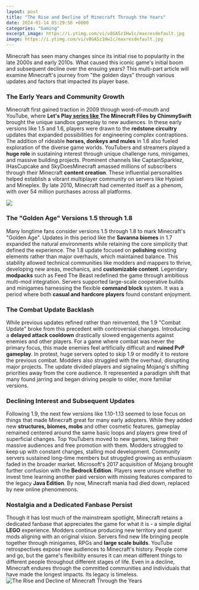 ```yaml
---
layout: post
title: "The Rise and Decline of Minecraft Through the Years"
date: 2024-01-14 05:29:56 +0000
categories: "Gaming"
excerpt_image: https://i.ytimg.com/vi/v8GA5z1Hw1c/maxresdefault.jpg
image: https://i.ytimg.com/vi/v8GA5z1Hw1c/maxresdefault.jpg
---
```


Minecraft has seen many changes since its initial rise to popularity in the late 2000s and early 2010s. What caused this iconic game's initial boom and subsequent decline over the ensuing years? This multi-part article will examine Minecraft's journey from "the golden days" through various updates and factors that impacted its player base.
### The Early Years and Community Growth  
Minecraft first gained traction in 2009 through word-of-mouth and YouTube, where **Let's Play[ series like ](https://store.fi.io.vn/funny-its-a-doberman-not-shark-dog-owner)The Minecraft Files by ChimmySwift** brought the unique sandbox gameplay to new audiences. In these early versions like 1.5 and 1.6, players were drawn to the **redstone circuitry** updates that expanded possibilities for engineering complex contraptions. The addition of rideable **horses, donkeys and mules** in 1.6 also fueled exploration of the diverse game worlds. 
YouTubers and streamers played a **huge role** in sustaining interest through unique challenge runs, minigames, and massive building projects. Prominent channels like CaptainSparklez, IHasCupcake and SkyDoesMinecraft amassed millions of subscribers through their Minecraft **content creation**. These influential personalities helped establish a vibrant multiplayer community on servers like Hypixel and Mineplex. By late 2010, Minecraft had cemented itself as a phenom, with over 54 million purchases across all platforms.

![](https://www.thefactsite.com/wp-content/uploads/2012/01/the-rise-of-minecraft.jpg)
### The "Golden Age" Versions 1.5 through 1.8
Many longtime fans consider versions 1.5 through 1.8 to mark Minecraft's "Golden Age". Updates in this period like the **Savanna biomes** in 1.7 expanded the natural environments while retaining the core simplicity that defined the experience. The 1.8 update focused on **polishing** existing elements rather than major overhauls, which maintained balance. 
This stability allowed technical communities like modders and mappers to thrive, developing new areas, mechanics, and **customizable content**. Legendary **modpacks** such as Feed The Beast redefined the game through ambitious multi-mod integration. Servers supported large-scale cooperative builds and minigames harnessing the flexible **command block** system. It was a period where both **casual and hardcore players** found constant enjoyment.
### The Combat Update Backlash
While previous updates refined rather than reinvented, the 1.9 "Combat Update" broke from this precedent with controversial changes. Introducing a **delayed attack cooldown** drastically slowed engagements against enemies and other players. For a game where combat was never the primary focus, this made enemies feel artificially difficult and **ruined PvP gameplay**. 
In protest, huge servers opted to skip 1.9 or modify it to restore the previous combat. Modders also struggled with the overhaul, disrupting major projects. The update divided players and signaling Mojang's shifting priorities away from the core audience. It represented a paradigm shift that many found jarring and began driving people to older, more familiar versions.
### Declining Interest and Subsequent Updates
Following 1.9, the next few versions like 1.10-1.13 seemed to lose focus on things that made Minecraft great for many early adopters. While they added new **structures, biomes, mobs** and other cosmetic features, gameplay remained centered around the same basic loops and players grew tired of superficial changes. 
Top YouTubers moved to new games, taking their massive audiences and free promotion with them. Modders struggled to keep up with constant changes, stalling mod development. Community servers sustained long-time members but struggled growing as enthusiasm faded in the broader market. 
Microsoft's 2017 acquisition of Mojang brought further confusion with the **Bedrock Edition**. Players were unsure whether to invest time learning another paid version with missing features compared to the legacy **Java Edition**. By now, Minecraft mania had died down, replaced by new online phenomenons.
### Nostalgia and a Dedicated Fanbase Persist
Though it has lost much of the mainstream spotlight, Minecraft retains a dedicated fanbase that appreciates the game for what it is - a simple digital **LEGO** experience. Modders continue producing new territory and quest mods aligning with an original vision. Servers find new life bringing people together through minigames, RPGs and **large scale builds**.
YouTube retrospectives expose new audiences to Minecraft's history. People come and go, but the game's flexibility ensures it can mean different things to different people throughout different stages of life. Even in a decline, Minecraft endures through the committed communities and individuals that have made the longest impacts. Its legacy is timeless.
![The Rise and Decline of Minecraft Through the Years](https://i.ytimg.com/vi/v8GA5z1Hw1c/maxresdefault.jpg)